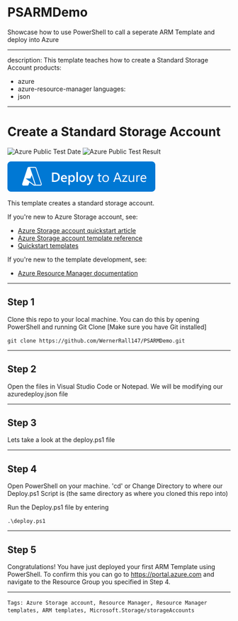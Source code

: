 # PSARMDemo
Showcase how to use PowerShell to call a seperate ARM Template and deploy into Azure

---
description: This template teaches how to create a Standard Storage Account
products:
- azure
- azure-resource-manager
languages:
- json
---
# Create a Standard Storage Account

![Azure Public Test Date](https://azurequickstartsservice.blob.core.windows.net/badges/quickstarts/microsoft.storage/storage-account-create/PublicLastTestDate.svg)
![Azure Public Test Result](https://azurequickstartsservice.blob.core.windows.net/badges/quickstarts/microsoft.storage/storage-account-create/PublicDeployment.svg)

[![Deploy To Azure](https://raw.githubusercontent.com/Azure/azure-quickstart-templates/master/1-CONTRIBUTION-GUIDE/images/deploytoazure.svg?sanitize=true)](https://portal.azure.com/#create/Microsoft.Template/uri/https%3A%2F%2Fraw.githubusercontent.com%2FAzure%2Fazure-quickstart-templates%2Fmaster%2Fquickstarts%2Fmicrosoft.storage%2Fstorage-account-create%2Fazuredeploy.json)

This template creates a standard storage account.

If you're new to Azure Storage account, see:

- [Azure Storage account quickstart article](https://docs.microsoft.com/azure/storage/common/storage-account-create)
- [Azure Storage account template reference](https://docs.microsoft.com/azure/templates/microsoft.storage/allversions)
- [Quickstart templates](https://azure.microsoft.com/resources/templates/?resourceType=Microsoft.Storage&pageNumber=1&sort=Popular)

If you're new to the template development, see:

- [Azure Resource Manager documentation](https://docs.microsoft.com/azure/azure-resource-manager/)

---
## Step 1

Clone this repo to your local machine. You can do this by opening PowerShell and running Git Clone [Make sure you have Git installed]

```
git clone https://github.com/WernerRall147/PSARMDemo.git
```

---
## Step 2

Open the files in Visual Studio Code or Notepad. 
We will be modifying our azuredeploy.json file

---
## Step 3

Lets take a look at the deploy.ps1 file

---

## Step 4

Open PowerShell on your machine. 
'cd' or Change Directory to where our Deploy.ps1 Script is (the same directory as where you cloned this repo into)

Run the Deploy.ps1 file by entering

```
.\deploy.ps1
```

---
## Step 5

Congratulations! You have just deployed your first ARM Template using PowerShell. To confirm this you can go to https://portal.azure.com and navigate to the Resource Group you specified in Step 4. 

---
`Tags: Azure Storage account, Resource Manager, Resource Manager templates, ARM templates, Microsoft.Storage/storageAccounts`
